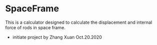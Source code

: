 # SpaceFrame

This is a calculator designed to calculate the displacement and internal force of rods in space frame.

- initiate project by Zhang Xuan Oct.20.2020
